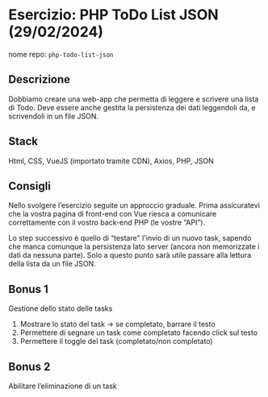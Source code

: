 # Esercizio: PHP ToDo List JSON (29/02/2024)
nome repo: `php-todo-list-json`

## Descrizione
Dobbiamo creare una web-app che permetta di leggere e scrivere una lista di Todo.
Deve essere anche gestita la persistenza dei dati leggendoli da, e scrivendoli in un file JSON.

## Stack
Html, CSS, VueJS (importato tramite CDN), Axios, PHP, JSON

## Consigli
Nello svolgere l’esercizio seguite un approccio graduale.
Prima assicuratevi che la vostra pagina di front-end con Vue riesca a comunicare correttamente con il vostro back-end PHP (le vostre “API”).

Lo step successivo è quello di “testare" l'invio di un nuovo task, sapendo che manca comunque la persistenza lato server (ancora non memorizzate i dati da nessuna parte).
Solo a questo punto sarà utile passare alla lettura della lista da un file JSON.

## Bonus 1
Gestione dello stato delle tasks
1. Mostrare lo stato del task → se completato, barrare il testo
2. Permettere di segnare un task come completato facendo click sul testo
3. Permettere il toggle del task (completato/non completato)

## Bonus 2
Abilitare l’eliminazione di un task

